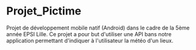 # Projet_Pictime
Projet de développement mobile natif (Android) dans le cadre de la 5ème année EPSI Lille.
Ce projet a pour but d'utiliser une API bans notre application permettant d'indiquer à l'utilisateur la météo d'un lieux.

